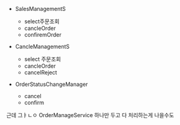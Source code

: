 
- SalesManagementS
	- select주문조회
	- cancleOrder
	- confiremOrder

- CancleManagementS
	- select 주문조회
	- cancleOrder
	- cancelReject

- OrderStatusChangeManager
	- cancel
	- confirm

근데 그ㅑㄴㅇ OrderManageService 하나만 두고 다 처리하는게 나을수도